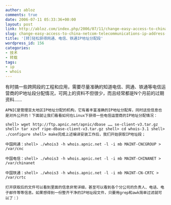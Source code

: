 ```yaml
---
author: abloz
comments: true
date: 2006-07-11 05:33:36+00:00
layout: post
link: http://abloz.com/index.php/2006/07/11/change-easy-access-to-china-netcom-telecommunications-ip-address-assignment-section-of-ctt/
slug: change-easy-access-to-china-netcom-telecommunications-ip-address-assignment-section-of-ctt
title: '[转]轻松获得网通、电信、铁通IP地址分配段'
wordpress_id: 156
categories:
- 技术
- 转载
tags:
- ip
- whois
---
```


有时搞一些跨网段的工程和应用，需要尽量准确的知道电信、网通、铁通等电信运营商的IP地址段分配情况，可网上的资料不但很少，而且经常都是N个月前的过期资料……

    APNIC是管理亚太地区IP地址分配的机构，它有着丰富准确的IP地址分配库，同时这些信息也是对外公开的！下面就让我们看看如何在Linux下获得一些电信运营商的IP地址分配情况：

    shell> wget http://ftp.apnic.net/apnic/dbase …… se-client-v3.tar.gz shell> tar xzvf ripe-dbase-client-v3.tar.gz shell> cd whois-3.1 shell> ./configure shell> make完成上述编译安装工作后，我们开始获取IP地址段；

    中国网通：shell> ./whois3 -h whois.apnic.net -l -i mb MAINT-CNCGROUP > /var/cnc

    中国电信：shell> ./whois3 -h whois.apnic.net -l -i mb MAINT-CHINANET > /var/chinanet

    中国铁通：shell> ./whois3 -h whois.apnic.net -l -i mb MAINT-CN-CRTC > /var/crtc

    打开获取后的文件可以看到里面的信息非常详细，甚至可以看到各个分公司的负责人、电话、电子邮件等等信息。如果想得到一份整齐干净的IP地址段文件，只要用grep和awk简单过滤就可以了：）
  
